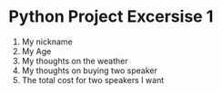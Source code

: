 # Python Project Excersise 1
1. My nickname
2. My Age
3. My thoughts on the weather
4. My thoughts on buying two speaker
5. The total cost for two speakers I want
